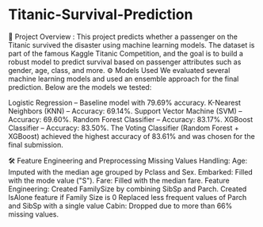 # Titanic-Survival-Prediction 
📝 Project Overview : 
This project predicts whether a passenger on the Titanic survived the disaster using machine learning models. The dataset is part of the famous Kaggle Titanic Competition, and the goal is to build a robust model to predict survival based on passenger attributes such as gender, age, class, and more.
⚙️ Models Used
We evaluated several machine learning models and used an ensemble approach for the final prediction. Below are the models we tested:

Logistic Regression – Baseline model with 79.69% accuracy.
K-Nearest Neighbors (KNN) – Accuracy: 69.14%.
Support Vector Machine (SVM) – Accuracy: 69.60%.
Random Forest Classifier – Accuracy: 83.17%.
XGBoost Classifier – Accuracy: 83.50%.
The Voting Classifier (Random Forest + XGBoost) achieved the highest accuracy of 83.61% and was chosen for the final submission.

🛠️ Feature Engineering and Preprocessing
Missing Values Handling:
Age: Imputed with the median age grouped by Pclass and Sex.
Embarked: Filled with the mode value ("S").
Fare: Filled with the median fare.
Feature Engineering:
Created FamilySize by combining SibSp and Parch.
Created IsAlone feature if Family Size is 0 
Replaced less frequent values of Parch and SibSp with a single value
Cabin: Dropped due to more than 66% missing values.



